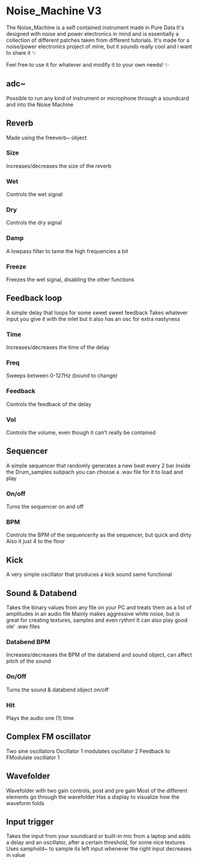 # Noise_Machine V3
The Noise_Machine is a self contained instrument made in Pure Data
It's designed with noise and power electronics in mind and is essentially a collection of different patches taken from different tutorials.
It's made for a noise/power electronics project of mine, but it sounds really cool and i want to share it ✨

Feel free to use it for whatever and modify it to your own needs! ✨

## adc~
Possible to run any kind of instrument or microphone through a soundcard and into the Noise Machine

## Reverb
Made using the freeverb~ object
### Size
Increases/decreases the size of the reverb
### Wet
Controls the wet signal
### Dry
Controls the dry signal
### Damp
A lowpass filter to tame the high frequencies a bit
### Freeze
Freezes the wet signal, disabling the other functions

## Feedback loop
A simple delay that loops for some sweet sweet feedback
Takes whatever input you give it with the inlet but it also has an osc for extra nastyness
### Time
Increases/decreases the time of the delay
### Freq
Sweeps between 0-127Hz (bound to change)
### Feedback
Controls the feedback of the delay
### Vol
Controls the volume, even though it can't really be contained 

## Sequencer
A simple sequencer that randomly generates a new beat every 2 bar
Inside the Drum_samples subpach you can choose a .wav file for it to load and play 
### On/off
Turns the sequencer on and off
### BPM 
Controls the BPM of the sequencerity as the sequencer, but quick and dirty 
Also it just 4 to the floor

## Kick
A very simple oscillator that produces a kick sound
same functional

## Sound & Databend
Takes the binary values from any file on your PC and treats them as a list of amplitudes in an audio file
Mainly makes aggressive white noise, but is great for creating textures, samples and even rythm!
It can also play good ole' .wav files 
### Databend BPM
Increases/decreases the BPM of the databend and sound object, can affect pitch of the sound
### On/Off
Turns the sound & databend object on/off
### Hit
Plays the audio one (1) time

## Complex FM oscillator
Two sine oscillators
Oscillator 1 modulates oscillator 2
Feedback to FModulate oscillator 1

## Wavefolder
Wavefolder with two gain controls, post and pre gain
Most of the different elements go through the wavefolder
Has a display to visualize how the waveform folds

## Input trigger
Takes the input from your soundcard or built-in mic from a laptop and adds a delay and an oscillator, after a certain threshold, for some nice textures
Uses samphold~ to sample its left input whenever the right input decreases in value 
